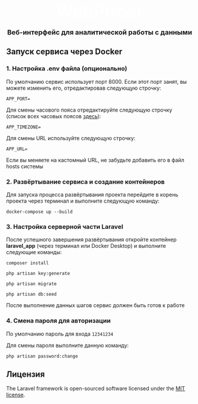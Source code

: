 # <p style="width: 100%; font-size: 46px; text-align: center; color: #ffffff; line-height: 0">WebPricer</p>
### <p style="width: 100%; font-size: 18px; text-align: center;">Веб-интерфейс для аналитической работы с данными</p>

## Запуск сервиса через Docker

### 1. Настройка .env файла (опционально)

По умолчанию сервис использует порт 8000. Если этот порт занят, вы можете изменить его, отредактировав следующую строчку:
```env
APP_PORT=
```

Для смены часового пояса отредактируйте следующую строчку (список всех часовых поясов [здесь](https://www.php.net/manual/en/timezones.php)):
```env
APP_TIMEZONE=
```

Для смены URL используйте следующую строчку:
```env
APP_URL=
```
Если вы меняете на кастомный URL, не забудьте добавить его в файл hosts системы

### 2. Развёртывание сервиса и создание контейнеров

Для запуска процесса развёртывания проекта перейдите в корень проекта через терминал и выполните следующую команду:
```console
docker-compose up --build
```

### 3. Настройка серверной части Laravel

После успешного завершения развёртывания откройте контейнер **laravel_app** (через терминал или Docker Desktop) и выполните следующие команды:

```console
composer install
```
```console
php artisan key:generate
```
```console
php artisan migrate
```
```console
php artisan db:seed
```

После выполнение данных шагов сервис должен быть готов к работе

### 4. Смена пароля для авторизации

По умолчанию пароль для входа `12341234`

Для смены пароля выполните данную команду:
```
php artisan password:change 
```

## Лицензия

The Laravel framework is open-sourced software licensed under the [MIT license](https://opensource.org/licenses/MIT).
